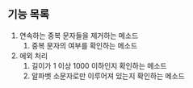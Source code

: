 ## 기능 목록

1. 연속하는 중복 문자들을 제거하는 메소드
    1. 중복 문자의 여부를 확인하는 메소드
3. 에외 처리
    1. 길이가 1 이상 1000 이하인지 확인하는 메소드
    2. 알파벳 소문자로만 이루어져 있는지 확인하는 메소드